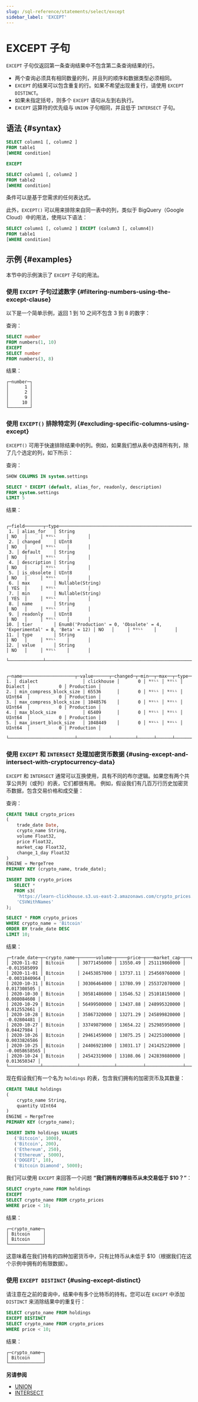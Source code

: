 ```yaml
---
slug: /sql-reference/statements/select/except
sidebar_label: 'EXCEPT'
---
```



# EXCEPT 子句

`EXCEPT` 子句仅返回第一条查询结果中不包含第二条查询结果的行。

- 两个查询必须具有相同数量的列，并且列的顺序和数据类型必须相同。
- `EXCEPT` 的结果可以包含重复的行。如果不希望出现重复行，请使用 `EXCEPT DISTINCT`。
- 如果未指定括号，则多个 `EXCEPT` 语句从左到右执行。
- `EXCEPT` 运算符的优先级与 `UNION` 子句相同，并且低于 `INTERSECT` 子句。

## 语法 {#syntax}

``` sql
SELECT column1 [, column2 ]
FROM table1
[WHERE condition]

EXCEPT

SELECT column1 [, column2 ]
FROM table2
[WHERE condition]
```
条件可以是基于您需求的任何表达式。

此外，`EXCEPT()` 可以用来排除来自同一表中的列，类似于 BigQuery（Google Cloud）中的用法，使用以下语法：

```sql
SELECT column1 [, column2 ] EXCEPT (column3 [, column4]) 
FROM table1 
[WHERE condition]
```

## 示例 {#examples}

本节中的示例演示了 `EXCEPT` 子句的用法。

### 使用 `EXCEPT` 子句过滤数字 {#filtering-numbers-using-the-except-clause}

以下是一个简单示例，返回 1 到 10 之间不包含 3 到 8 的数字：

查询：

``` sql
SELECT number
FROM numbers(1, 10)
EXCEPT
SELECT number
FROM numbers(3, 8)
```

结果：

```response
┌─number─┐
│      1 │
│      2 │
│      9 │
│     10 │
└────────┘
```

### 使用 `EXCEPT()` 排除特定列 {#excluding-specific-columns-using-except}

`EXCEPT()` 可用于快速排除结果中的列。例如，如果我们想从表中选择所有列，除了几个选定的列，如下所示：

查询：

```sql
SHOW COLUMNS IN system.settings

SELECT * EXCEPT (default, alias_for, readonly, description)
FROM system.settings
LIMIT 5
```

结果：

```response
    ┌─field───────┬─type─────────────────────────────────────────────────────────────────────┬─null─┬─key─┬─default─┬─extra─┐
 1. │ alias_for   │ String                                                                   │ NO   │     │ ᴺᵁᴸᴸ    │       │
 2. │ changed     │ UInt8                                                                    │ NO   │     │ ᴺᵁᴸᴸ    │       │
 3. │ default     │ String                                                                   │ NO   │     │ ᴺᵁᴸᴸ    │       │
 4. │ description │ String                                                                   │ NO   │     │ ᴺᵁᴸᴸ    │       │
 5. │ is_obsolete │ UInt8                                                                    │ NO   │     │ ᴺᵁᴸᴸ    │       │
 6. │ max         │ Nullable(String)                                                         │ YES  │     │ ᴺᵁᴸᴸ    │       │
 7. │ min         │ Nullable(String)                                                         │ YES  │     │ ᴺᵁᴸᴸ    │       │
 8. │ name        │ String                                                                   │ NO   │     │ ᴺᵁᴸᴸ    │       │
 9. │ readonly    │ UInt8                                                                    │ NO   │     │ ᴺᵁᴸᴸ    │       │
10. │ tier        │ Enum8('Production' = 0, 'Obsolete' = 4, 'Experimental' = 8, 'Beta' = 12) │ NO   │     │ ᴺᵁᴸᴸ    │       │
11. │ type        │ String                                                                   │ NO   │     │ ᴺᵁᴸᴸ    │       │
12. │ value       │ String                                                                   │ NO   │     │ ᴺᵁᴸᴸ    │       │
    └─────────────┴──────────────────────────────────────────────────────────────────────────┴──────┴─────┴─────────┴───────┘

   ┌─name────────────────────┬─value──────┬─changed─┬─min──┬─max──┬─type────┬─is_obsolete─┬─tier───────┐
1. │ dialect                 │ clickhouse │       0 │ ᴺᵁᴸᴸ │ ᴺᵁᴸᴸ │ Dialect │           0 │ Production │
2. │ min_compress_block_size │ 65536      │       0 │ ᴺᵁᴸᴸ │ ᴺᵁᴸᴸ │ UInt64  │           0 │ Production │
3. │ max_compress_block_size │ 1048576    │       0 │ ᴺᵁᴸᴸ │ ᴺᵁᴸᴸ │ UInt64  │           0 │ Production │
4. │ max_block_size          │ 65409      │       0 │ ᴺᵁᴸᴸ │ ᴺᵁᴸᴸ │ UInt64  │           0 │ Production │
5. │ max_insert_block_size   │ 1048449    │       0 │ ᴺᵁᴸᴸ │ ᴺᵁᴸᴸ │ UInt64  │           0 │ Production │
   └─────────────────────────┴────────────┴─────────┴──────┴──────┴─────────┴─────────────┴────────────┘
```

### 使用 `EXCEPT` 和 `INTERSECT` 处理加密货币数据 {#using-except-and-intersect-with-cryptocurrency-data}

`EXCEPT` 和 `INTERSECT` 通常可以互换使用，具有不同的布尔逻辑。如果您有两个共享公共列（或列）的表，它们都很有用。
例如，假设我们有几百万行历史加密货币数据，包含交易价格和成交量：

查询：

```sql
CREATE TABLE crypto_prices
(
    trade_date Date,
    crypto_name String,
    volume Float32,
    price Float32,
    market_cap Float32,
    change_1_day Float32
)
ENGINE = MergeTree
PRIMARY KEY (crypto_name, trade_date);

INSERT INTO crypto_prices
   SELECT *
   FROM s3(
    'https://learn-clickhouse.s3.us-east-2.amazonaws.com/crypto_prices.csv',
    'CSVWithNames'
);

SELECT * FROM crypto_prices
WHERE crypto_name = 'Bitcoin'
ORDER BY trade_date DESC
LIMIT 10;
```

结果：

```response
┌─trade_date─┬─crypto_name─┬──────volume─┬────price─┬───market_cap─┬──change_1_day─┐
│ 2020-11-02 │ Bitcoin     │ 30771456000 │ 13550.49 │ 251119860000 │  -0.013585099 │
│ 2020-11-01 │ Bitcoin     │ 24453857000 │ 13737.11 │ 254569760000 │ -0.0031840964 │
│ 2020-10-31 │ Bitcoin     │ 30306464000 │ 13780.99 │ 255372070000 │   0.017308505 │
│ 2020-10-30 │ Bitcoin     │ 30581486000 │ 13546.52 │ 251018150000 │   0.008084608 │
│ 2020-10-29 │ Bitcoin     │ 56499500000 │ 13437.88 │ 248995320000 │   0.012552661 │
│ 2020-10-28 │ Bitcoin     │ 35867320000 │ 13271.29 │ 245899820000 │   -0.02804481 │
│ 2020-10-27 │ Bitcoin     │ 33749879000 │ 13654.22 │ 252985950000 │    0.04427984 │
│ 2020-10-26 │ Bitcoin     │ 29461459000 │ 13075.25 │ 242251000000 │  0.0033826586 │
│ 2020-10-25 │ Bitcoin     │ 24406921000 │ 13031.17 │ 241425220000 │ -0.0058658565 │
│ 2020-10-24 │ Bitcoin     │ 24542319000 │ 13108.06 │ 242839880000 │   0.013650347 │
└────────────┴─────────────┴─────────────┴──────────┴──────────────┴───────────────┘
```

现在假设我们有一个名为 `holdings` 的表，包含我们拥有的加密货币及其数量：

```sql
CREATE TABLE holdings
(
    crypto_name String,
    quantity UInt64
)
ENGINE = MergeTree
PRIMARY KEY (crypto_name);

INSERT INTO holdings VALUES
   ('Bitcoin', 1000),
   ('Bitcoin', 200),
   ('Ethereum', 250),
   ('Ethereum', 5000),
   ('DOGEFI', 10),
   ('Bitcoin Diamond', 5000);
```

我们可以使用 `EXCEPT` 来回答一个问题 **“我们拥有的哪些币从未交易低于 $10？”**：

```sql
SELECT crypto_name FROM holdings
EXCEPT
SELECT crypto_name FROM crypto_prices
WHERE price < 10;
```

结果：

```response
┌─crypto_name─┐
│ Bitcoin     │
│ Bitcoin     │
└─────────────┘
```

这意味着在我们持有的四种加密货币中，只有比特币从未低于 $10（根据我们在这个示例中拥有的有限数据）。

### 使用 `EXCEPT DISTINCT` {#using-except-distinct}

请注意在之前的查询中，结果中有多个比特币的持有。您可以在 `EXCEPT` 中添加 `DISTINCT` 来消除结果中的重复行：

```sql
SELECT crypto_name FROM holdings
EXCEPT DISTINCT
SELECT crypto_name FROM crypto_prices
WHERE price < 10;
```

结果：

```response
┌─crypto_name─┐
│ Bitcoin     │
└─────────────┘
```

**另请参阅**

- [UNION](/sql-reference/statements/select/union)
- [INTERSECT](/sql-reference/statements/select/intersect)

